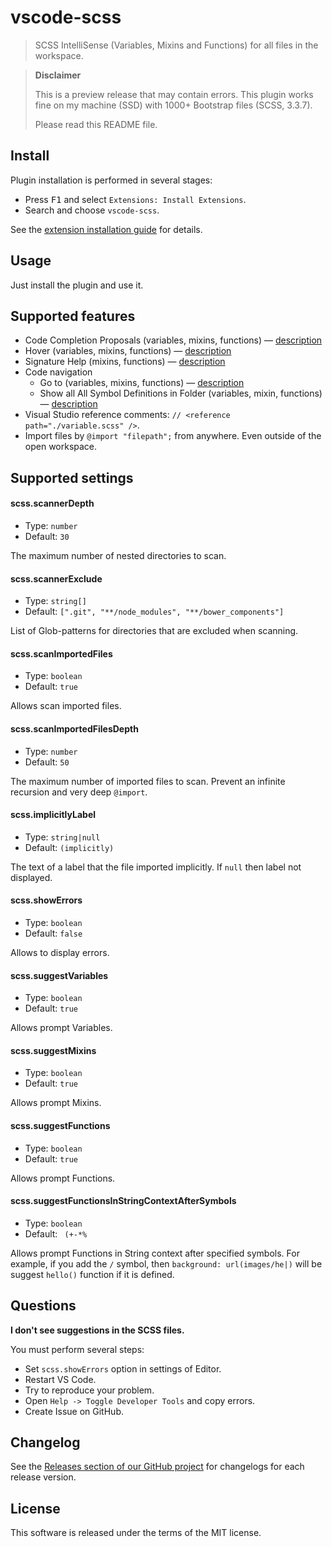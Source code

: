 # vscode-scss

> SCSS IntelliSense (Variables, Mixins and Functions) for all files in the workspace.

> **Disclaimer**
>
> This is a preview release that may contain errors. This plugin works fine on my machine (SSD) with 1000+ Bootstrap files (SCSS, 3.3.7).
>
> Please read this README file.

## Install

Plugin installation is performed in several stages:

  * Press <kbd>F1</kbd> and select `Extensions: Install Extensions`.
  * Search and choose `vscode-scss`.

See the [extension installation guide](https://code.visualstudio.com/docs/editor/extension-gallery) for details.

## Usage

Just install the plugin and use it.

## Supported features

  * Code Completion Proposals (variables, mixins, functions) — [description](http://code.visualstudio.com/docs/extensions/language-support#_show-code-completion-proposals)
  * Hover (variables, mixins, functions) — [description](http://code.visualstudio.com/docs/extensions/language-support#_show-hovers)
  * Signature Help (mixins, functions) — [description](http://code.visualstudio.com/docs/extensions/language-support#_help-with-function-and-method-signatures)
  * Code navigation
    * Go to (variables, mixins, functions) — [description](http://code.visualstudio.com/docs/extensions/language-support#_show-definitions-of-a-symbol)
    * Show all All Symbol Definitions in Folder (variables, mixin, functions) — [description](http://code.visualstudio.com/docs/extensions/language-support#_show-all-all-symbol-definitions-in-folder)
  * Visual Studio reference comments: `// <reference path="./variable.scss" />`.
  * Import files by `@import "filepath";` from anywhere. Even outside of the open workspace.

## Supported settings

#### scss.scannerDepth

  * Type: `number`
  * Default: `30`

The maximum number of nested directories to scan.

#### scss.scannerExclude

  * Type: `string[]`
  * Default: `[".git", "**/node_modules", "**/bower_components"]`

List of Glob-patterns for directories that are excluded when scanning.

#### scss.scanImportedFiles

  * Type: `boolean`
  * Default: `true`

Allows scan imported files.

#### scss.scanImportedFilesDepth

  * Type: `number`
  * Default: `50`

The maximum number of imported files to scan. Prevent an infinite recursion and very deep `@import`.

#### scss.implicitlyLabel

  * Type: `string|null`
  * Default: `(implicitly)`

The text of a label that the file imported implicitly. If `null` then label not displayed.

#### scss.showErrors

  * Type: `boolean`
  * Default: `false`

Allows to display errors.

#### scss.suggestVariables

  * Type: `boolean`
  * Default: `true`

Allows prompt Variables.

#### scss.suggestMixins

  * Type: `boolean`
  * Default: `true`

Allows prompt Mixins.

#### scss.suggestFunctions

  * Type: `boolean`
  * Default: `true`

Allows prompt Functions.

#### scss.suggestFunctionsInStringContextAfterSymbols

  * Type: `boolean`
  * Default: ` (+-*%`

Allows prompt Functions in String context after specified symbols. For example, if you add the `/` symbol, then `background: url(images/he|)` will be suggest `hello()` function if it is defined.

## Questions

**I don't see suggestions in the SCSS files.**

You must perform several steps:

  * Set `scss.showErrors` option in settings of Editor.
  * Restart VS Code.
  * Try to reproduce your problem.
  * Open `Help -> Toggle Developer Tools` and copy errors.
  * Create Issue on GitHub.

## Changelog

See the [Releases section of our GitHub project](https://github.com/mrmlnc/vscode-scss/releases) for changelogs for each release version.

## License

This software is released under the terms of the MIT license.
